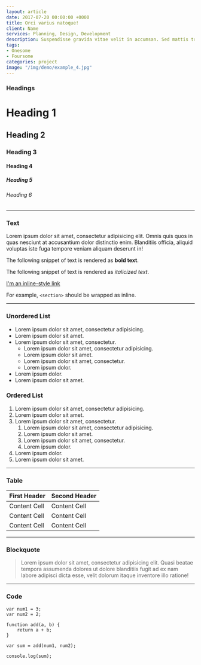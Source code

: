 ```yaml
---
layout: article
date: 2017-07-20 00:00:00 +0000
title: Orci varius natoque!
client: Name
services: Planning, Design, Development
description: Suspendisse gravida vitae velit in accumsan. Sed mattis tristique ante, pellentesque gravida ligula venenatis at. Mauris sagittis pellentesque elit, sit amet commodo purus viverra porta. Nam eget turpis lacus.
tags:
- Onesome
- Foursome
categories: project
image: "/img/demo/example_4.jpg"
---
```

### Headings

# Heading 1

## Heading 2

### Heading 3

#### Heading 4

##### Heading 5

###### Heading 6

---

### Text

Lorem ipsum dolor sit amet, consectetur adipisicing elit. Omnis quis quos in quas nesciunt at accusantium dolor distinctio enim. Blanditiis officia, aliquid voluptas iste fuga tempore veniam aliquam deserunt in!

The following snippet of text is rendered as **bold text**.

The following snippet of text is rendered as *italicized text*.

[I'm an inline-style link](https://www.google.com)

For example, `<section>` should be wrapped as inline.

---

### Unordered List

* Lorem ipsum dolor sit amet, consectetur adipisicing.
* Lorem ipsum dolor sit amet.
* Lorem ipsum dolor sit amet, consectetur.
	* Lorem ipsum dolor sit amet, consectetur adipisicing.
	* Lorem ipsum dolor sit amet.
	* Lorem ipsum dolor sit amet, consectetur.
	* Lorem ipsum dolor.
* Lorem ipsum dolor.
* Lorem ipsum dolor sit amet.

### Ordered List

1. Lorem ipsum dolor sit amet, consectetur adipisicing.
1. Lorem ipsum dolor sit amet.
1. Lorem ipsum dolor sit amet, consectetur.
	1. Lorem ipsum dolor sit amet, consectetur adipisicing.
	1. Lorem ipsum dolor sit amet.
	1. Lorem ipsum dolor sit amet, consectetur.
	1. Lorem ipsum dolor.
1. Lorem ipsum dolor.
1. Lorem ipsum dolor sit amet.

---

### Table

First Header | Second Header
------------ | -------------
Content Cell | Content Cell
Content Cell | Content Cell
Content Cell | Content Cell

---

### Blockquote

> Lorem ipsum dolor sit amet, consectetur adipisicing elit. Quasi beatae tempora assumenda dolores ut dolore blanditiis fugit ad ex nam labore adipisci dicta esse, velit dolorum itaque inventore illo ratione!

---

### Code

	var num1 = 3;
	var num2 = 2;

	function add(a, b) {
		return a + b;
	}

	var sum = add(num1, num2);

	console.log(sum);

